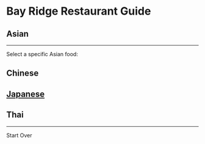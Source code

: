 # Bay Ridge Restaurant Guide
## Asian
---
Select a specific Asian food:
## Chinese

## [Japanese](http://www.zenkichi.com/)
## Thai
---
Start Over